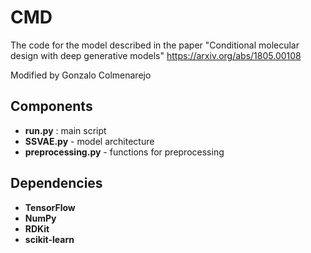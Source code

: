 # CMD

The code for the model described in the paper "Conditional molecular design with deep generative models"
https://arxiv.org/abs/1805.00108

Modified by Gonzalo Colmenarejo

## Components

- **run.py** : main script
- **SSVAE.py** - model architecture
- **preprocessing.py** - functions for preprocessing

## Dependencies

- **TensorFlow**
- **NumPy**
- **RDKit**
- **scikit-learn**
